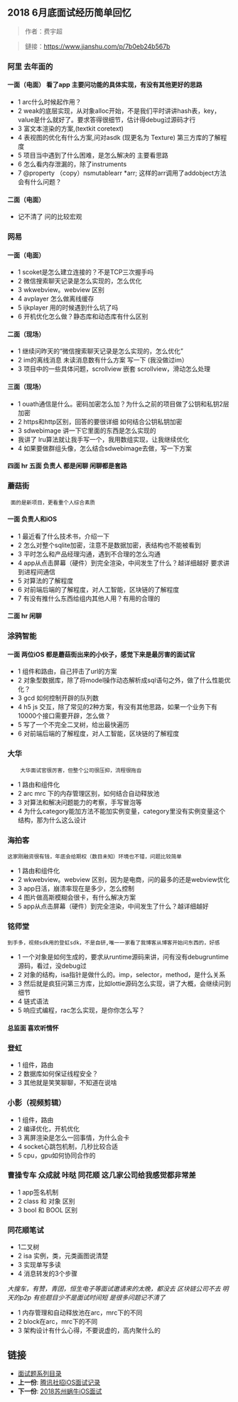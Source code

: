 
## 2018 6月底面试经历简单回忆

> 作者：费宇超

> 鏈接：https://www.jianshu.com/p/7b0eb24b567b


### 阿里 去年面的

#### 一面（电面） 看了app 主要问功能的具体实现，有没有其他更好的思路
* 1 arc什么时候起作用？
* 2 weak的底层实现，从对象alloc开始，不是我们平时讲讲hash表，key，value是什么就好了。要求答得很细节，估计得debug过源码才行
* 3 富文本渲染的方案,(textkit coretext)
* 4 表视图的优化有什么方案,问对asdk (现更名为 Texture) 第三方库的了解程度
* 5 项目当中遇到了什么困难，是怎么解决的 主要看思路
* 6 怎么看内存泄漏的，除了instruments
* 7 @property （copy）nsmutablearr *arr; 这样的arr调用了addobject方法会有什么问题？
#### 二面（电面）
- 记不清了 问的比较宏观

### 网易

#### 一面（电面）
* 1 scoket是怎么建立连接的？不是TCP三次握手吗
* 2 微信搜索聊天记录是怎么实现的，怎么优化
* 3 wkwebview。webview 区别
* 4 avplayer 怎么做离线缓存
* 5 ijkplayer 用的时候遇到什么坑了吗
* 6 开机优化怎么做？静态库和动态库有什么区别
#### 二面（现场）
* 1 继续问昨天的“微信搜索聊天记录是怎么实现的，怎么优化”
* 2 im的离线消息 未读消息数有什么方案 写一下 (我没做过im）
* 3 项目中的一些具体问题，scrollview 嵌套 scrollview，滑动怎么处理
#### 三面（现场）
* 1 ouath通信是什么。密码加密怎么加？为什么之前的项目做了公钥和私钥2层加密
* 2 https和http区别，回答的要很详细 如何结合公钥私钥加密
* 3 sdwebimage 讲一下它里面的东西是怎么实现的
* 我讲了 lru算法就让我手写一个，我用数组实现，让我继续优化
* 4 如果要做群组头像，怎么结合sdwebimage去做，写一下方案
#### 四面 hr 五面 负责人 都是闲聊 闲聊都是套路

### 蘑菇街
	 面的是新项目，更看重个人综合素质
#### 一面 负责人和iOS
* 1 最近看了什么技术书，介绍一下
* 2 怎么对整个sqlite加密，注意不是数据加密，表结构也不能被看到
* 3 平时怎么和产品经理沟通，遇到不合理的怎么沟通
* 4 app从点击屏幕（硬件）到完全渲染，中间发生了什么？越详细越好 要求讲到进程间通信
* 5 对算法的了解程度
* 6 对前端后端的了解程度，对人工智能，区块链的了解程度
* 7 有没有推什么东西给组内其他人用？有用的合理的
#### 二面 hr 闲聊


### 涂鸦智能

#### 一面 两位iOS 都是蘑菇街出来的小伙子，感觉下来是最厉害的面试官
* 1 组件和路由，自己抨击了url的方案
* 2 对象型数据库，除了将model操作动态解析成sql语句之外，做了什么性能优化？
* 3 gcd 如何控制开辟的队列数
* 4 h5 js 交互，除了常见的2种方案，有没有其他思路，如果一个业务下有10000个接口需要开辟，怎么做？
* 5 写了一个不完全二叉树，给出最快遍历
* 6 对前端后端的了解程度，对人工智能，区块链的了解程度

### 大华

		大华面试官很厉害，但整个公司很压抑，流程很拖沓

* 1 路由和组件化
* 2 arc mrc 下的内存管理区别，如何结合自动释放池
* 3 对算法和解决问题能力的考察，手写冒泡等
* 4 为什么category能加方法不能加实例变量，category里没有实例变量这个结构，那为什么这么设计


###  海拍客

	这家刚融资很有钱，年底会给期权（数目未知）环境也不错，问题比较简单

* 1 路由和组件化
* 2 wkwebview。webview 区别，因为是电商，问的最多的还是webview优化
* 3 app日活，崩溃率现在是多少，怎么控制
* 4 图片做高斯模糊会很卡，有什么解决方案
* 5 app从点击屏幕（硬件）到完全渲染，中间发生了什么？越详细越好

### 铭师堂

	到手多，视频sdk用的登虹sdk，不是自研,唯一一家看了我博客从博客开始问东西的，好感
	
* 1 一个对象是如何生成的，要求从runtime源码来讲，问有没有debugruntime源码，看过，没debug过
* 2 对象的结构，isa指针是做什么的。imp，selector，method，是什么关系
* 3 然后就是疯狂问第三方库，比如lottie源码怎么实现，讲了大概，会继续问到细节
* 4 链式语法
* 5 响应式编程，rac怎么实现，是你你怎么写？

#### 总监面 喜欢听情怀

### 登虹

* 1 组件，路由
* 2 数据库如何保证线程安全？
* 3 其他就是笑笑聊聊，不知道在说啥

### 小影（视频剪辑）

* 1 组件，路由
* 2 编译优化，开机优化
* 3 离屏渲染是怎么一回事情，为什么会卡
* 4 socket心跳包机制，几秒比较合适
* 5 cpu，gpu如何协同合作的


### 曹操专车 众成就 咔哒 同花顺 这几家公司给我感觉都非常差

* 1 app签名机制
* 2 class 和 对象 区别
* 3 bool 和 BOOL 区别


###  同花顺笔试 

- 1二叉树 
- 2 isa 实例，类，元类画图说清楚 
- 3 实现单写多读 
- 4 消息转发的3个步骤


*大搜车，有赞，青团，恒生电子等面试邀请来的太晚，都没去
区块链公司不去 明天的p2p
有些题目少不是面试时间短 是很多问题记不清了*

* 1 内存管理和自动释放池在arc，mrc下的不同
* 2 block在arc，mrc下的不同
* 3 架构设计有什么心得，不要说虚的，高内聚什么的


## 链接

- [面试题系列目录](../README.md)
- **上一份**: [腾讯社招iOS面试记录](interview-iOS-15-腾讯社招iOS面试记录2018-07.md)
- **下一份**: [2018苏州蜗牛iOS面试](interview-iOS-18-2018苏州蜗牛iOS面试.md)